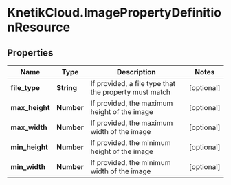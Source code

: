 # KnetikCloud.ImagePropertyDefinitionResource

## Properties
Name | Type | Description | Notes
------------ | ------------- | ------------- | -------------
**file_type** | **String** | If provided, a file type that the property must match | [optional] 
**max_height** | **Number** | If provided, the maximum height of the image | [optional] 
**max_width** | **Number** | If provided, the maximum width of the image | [optional] 
**min_height** | **Number** | If provided, the minimum height of the image | [optional] 
**min_width** | **Number** | If provided, the minimum width of the image | [optional] 


